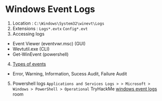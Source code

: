 # Windows Event Logs

1. Location : `C:\Windows\System32\winevt\Logs` 
2. Extensions : `Logs*.evtx` `Config*.evt`
3. Accessing logs
- Event Viewer (eventvwr.msc) (GUI)
- Wevtutil.exe (CLI)
- Get-WinEvent (powershell)
4. [Types of events](https://docs.microsoft.com/en-us/windows/win32/eventlog/event-types)
- Error, Warning, Information, Sucess Audit, Failure Audit
5. Powershell logs `Applications and Services Logs > > Microsoft > Windows > PowerShell > Operational`
TryHackMe [windows event logs](https://tryhackme.com/room/windowseventlogs) room
